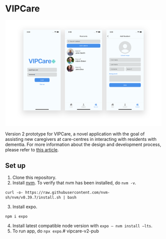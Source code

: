 # VIPCare

<img src="assets/screenshots.png" alt="drawing" />

Version 2 prototype for VIPCare, a novel application with the goal of assisting new caregivers at care-centres in interacting with residents with dementia.
For more information about the design and development process, please refer to [this article](https://journals.sagepub.com/doi/full/10.1177/20556683211061998).

## Set up
1. Clone this repository.
2. Install [nvm](https://github.com/nvm-sh/nvm?tab=readme-ov-file#installing-and-updating). To verify that nvm has been installed, do ``nvm -v``.
```
curl -o- https://raw.githubusercontent.com/nvm-sh/nvm/v0.39.7/install.sh | bash
```
3. Install expo.
```
npm i expo
```
4. Install latest compatible node version with ``expo — nvm install —lts``.
5. To run app, do ``npx expo``.# vipcare-v2-pub
